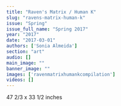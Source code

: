 ```yaml
---
title: "Raven's Matrix / Human K"
slug: "ravens-matrix-human-k"
issue: "Spring"
issue_full_name: "Spring 2017"
year: "2017"
date: "2017-03-01"
authors: ['Sonia Almeida']
section: "art"
audio: []
main_image: ""
banner_image: ""
images: ['ravenmatrixhumankcompilation']
videos: []
---
```

47 2/3 x 33 1/2 inches

